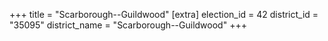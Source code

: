 +++
title = "Scarborough--Guildwood"
[extra]
election_id = 42
district_id = "35095"
district_name = "Scarborough--Guildwood"
+++
